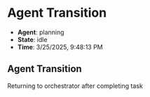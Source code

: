# Agent Transition

- **Agent**: planning
- **State**: idle
- **Time**: 3/25/2025, 9:48:13 PM

## Agent Transition

Returning to orchestrator after completing task

